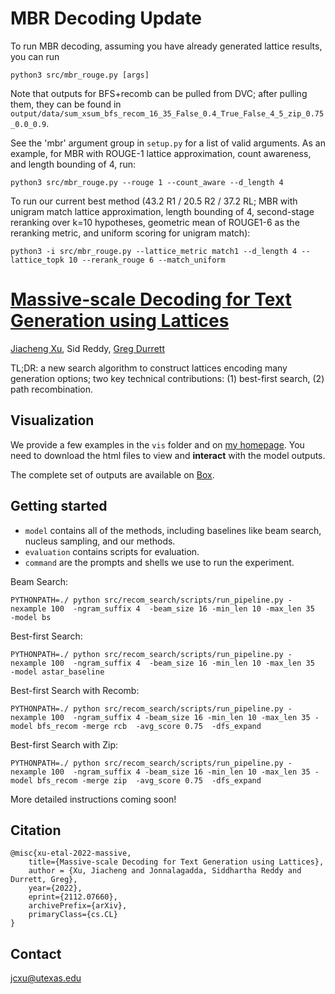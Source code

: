 # MBR Decoding Update

To run MBR decoding, assuming you have already generated lattice results, you can run
```
python3 src/mbr_rouge.py [args]
```
Note that outputs for BFS+recomb can be pulled from DVC; after pulling them, they can be found in `output/data/sum_xsum_bfs_recom_16_35_False_0.4_True_False_4_5_zip_0.75_0.0_0.9`. 

See the 'mbr' argument group in `setup.py` for a list of valid arguments. As an example, for MBR with ROUGE-1 lattice approximation, count awareness, and length bounding of 4, run:
```
python3 src/mbr_rouge.py --rouge 1 --count_aware --d_length 4
```
To run our current best method (43.2 R1 / 20.5 R2 / 37.2 RL; MBR with unigram match lattice approximation, length bounding of 4, second-stage reranking over k=10 hypotheses, geometric mean of ROUGE1-6 as the reranking metric, and uniform scoring for unigram match):
```
python3 -i src/mbr_rouge.py --lattice_metric match1 --d_length 4 --lattice_topk 10 --rerank_rouge 6 --match_uniform
```

# [Massive-scale Decoding for Text Generation using Lattices](https://arxiv.org/abs/2112.07660)
[Jiacheng Xu](https://jiacheng-xu.github.io/), Sid Reddy, [Greg Durrett](https://www.cs.utexas.edu/~gdurrett/)

TL;DR: a new search algorithm to construct lattices encoding many generation options; 
two key technical contributions: (1) best-first search, (2) path recombination.

## Visualization
We provide a few examples in the ```vis``` folder and on [my homepage](https://www.cs.utexas.edu/~jcxu/data/summarization/). You need to download the html files to view and **interact** with the model outputs.

The complete set of outputs are available on [Box](https://utexas.box.com/s/wmvhg8lol3kvgirizqyiyiblbn6ogj1a).

## Getting started


- ```model``` contains all of the methods, including baselines like beam search, nucleus sampling, and our methods.
- ```evaluation``` contains scripts for evaluation.
- ```command``` are the prompts and shells we use to run the experiment. 

Beam Search:
```
PYTHONPATH=./ python src/recom_search/scripts/run_pipeline.py -nexample 100  -ngram_suffix 4  -beam_size 16 -min_len 10 -max_len 35   -model bs 
```

Best-first Search:
```
PYTHONPATH=./ python src/recom_search/scripts/run_pipeline.py -nexample 100  -ngram_suffix 4  -beam_size 16 -min_len 10 -max_len 35   -model astar_baseline
```

Best-first Search with Recomb:
```
PYTHONPATH=./ python src/recom_search/scripts/run_pipeline.py -nexample 100  -ngram_suffix 4 -beam_size 16 -min_len 10 -max_len 35 -model bfs_recom -merge rcb  -avg_score 0.75  -dfs_expand 
```

Best-first Search with Zip:
```
PYTHONPATH=./ python src/recom_search/scripts/run_pipeline.py -nexample 100  -ngram_suffix 4 -beam_size 16 -min_len 10 -max_len 35 -model bfs_recom -merge zip  -avg_score 0.75  -dfs_expand 
```
More detailed instructions coming soon!

## Citation
```
@misc{xu-etal-2022-massive,
    title={Massive-scale Decoding for Text Generation using Lattices},
    author = {Xu, Jiacheng and Jonnalagadda, Siddhartha Reddy and Durrett, Greg},
    year={2022},
    eprint={2112.07660},
    archivePrefix={arXiv},
    primaryClass={cs.CL}
}
```

## Contact

jcxu@utexas.edu 